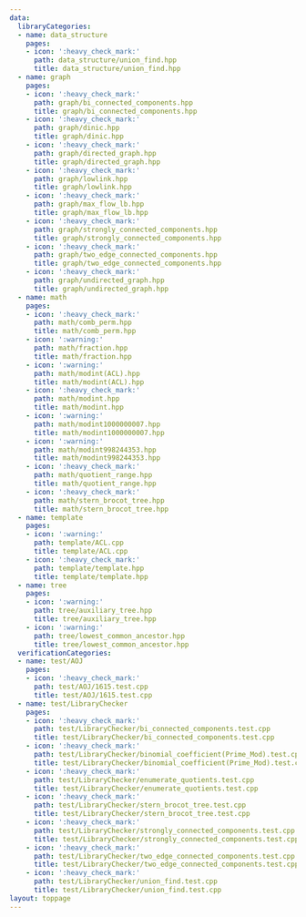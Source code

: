 ```yaml
---
data:
  libraryCategories:
  - name: data_structure
    pages:
    - icon: ':heavy_check_mark:'
      path: data_structure/union_find.hpp
      title: data_structure/union_find.hpp
  - name: graph
    pages:
    - icon: ':heavy_check_mark:'
      path: graph/bi_connected_components.hpp
      title: graph/bi_connected_components.hpp
    - icon: ':heavy_check_mark:'
      path: graph/dinic.hpp
      title: graph/dinic.hpp
    - icon: ':heavy_check_mark:'
      path: graph/directed_graph.hpp
      title: graph/directed_graph.hpp
    - icon: ':heavy_check_mark:'
      path: graph/lowlink.hpp
      title: graph/lowlink.hpp
    - icon: ':heavy_check_mark:'
      path: graph/max_flow_lb.hpp
      title: graph/max_flow_lb.hpp
    - icon: ':heavy_check_mark:'
      path: graph/strongly_connected_components.hpp
      title: graph/strongly_connected_components.hpp
    - icon: ':heavy_check_mark:'
      path: graph/two_edge_connected_components.hpp
      title: graph/two_edge_connected_components.hpp
    - icon: ':heavy_check_mark:'
      path: graph/undirected_graph.hpp
      title: graph/undirected_graph.hpp
  - name: math
    pages:
    - icon: ':heavy_check_mark:'
      path: math/comb_perm.hpp
      title: math/comb_perm.hpp
    - icon: ':warning:'
      path: math/fraction.hpp
      title: math/fraction.hpp
    - icon: ':warning:'
      path: math/modint(ACL).hpp
      title: math/modint(ACL).hpp
    - icon: ':heavy_check_mark:'
      path: math/modint.hpp
      title: math/modint.hpp
    - icon: ':warning:'
      path: math/modint1000000007.hpp
      title: math/modint1000000007.hpp
    - icon: ':warning:'
      path: math/modint998244353.hpp
      title: math/modint998244353.hpp
    - icon: ':heavy_check_mark:'
      path: math/quotient_range.hpp
      title: math/quotient_range.hpp
    - icon: ':heavy_check_mark:'
      path: math/stern_brocot_tree.hpp
      title: math/stern_brocot_tree.hpp
  - name: template
    pages:
    - icon: ':warning:'
      path: template/ACL.cpp
      title: template/ACL.cpp
    - icon: ':heavy_check_mark:'
      path: template/template.hpp
      title: template/template.hpp
  - name: tree
    pages:
    - icon: ':warning:'
      path: tree/auxiliary_tree.hpp
      title: tree/auxiliary_tree.hpp
    - icon: ':warning:'
      path: tree/lowest_common_ancestor.hpp
      title: tree/lowest_common_ancestor.hpp
  verificationCategories:
  - name: test/AOJ
    pages:
    - icon: ':heavy_check_mark:'
      path: test/AOJ/1615.test.cpp
      title: test/AOJ/1615.test.cpp
  - name: test/LibraryChecker
    pages:
    - icon: ':heavy_check_mark:'
      path: test/LibraryChecker/bi_connected_components.test.cpp
      title: test/LibraryChecker/bi_connected_components.test.cpp
    - icon: ':heavy_check_mark:'
      path: test/LibraryChecker/binomial_coefficient(Prime_Mod).test.cpp
      title: test/LibraryChecker/binomial_coefficient(Prime_Mod).test.cpp
    - icon: ':heavy_check_mark:'
      path: test/LibraryChecker/enumerate_quotients.test.cpp
      title: test/LibraryChecker/enumerate_quotients.test.cpp
    - icon: ':heavy_check_mark:'
      path: test/LibraryChecker/stern_brocot_tree.test.cpp
      title: test/LibraryChecker/stern_brocot_tree.test.cpp
    - icon: ':heavy_check_mark:'
      path: test/LibraryChecker/strongly_connected_components.test.cpp
      title: test/LibraryChecker/strongly_connected_components.test.cpp
    - icon: ':heavy_check_mark:'
      path: test/LibraryChecker/two_edge_connected_components.test.cpp
      title: test/LibraryChecker/two_edge_connected_components.test.cpp
    - icon: ':heavy_check_mark:'
      path: test/LibraryChecker/union_find.test.cpp
      title: test/LibraryChecker/union_find.test.cpp
layout: toppage
---
```

